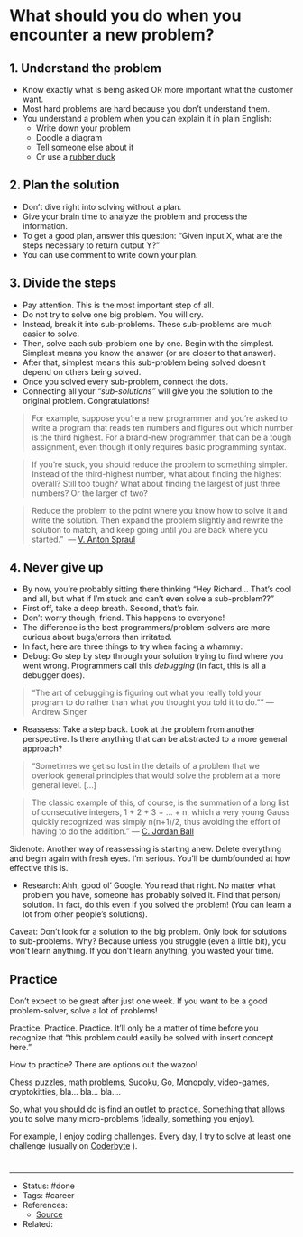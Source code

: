# What should you do when you encounter a new problem?

## 1. Understand the problem
- Know exactly what is being asked OR more important what the customer want.
- Most hard problems are hard because you don’t understand them.
- You understand a problem when you can explain it in plain English:
	- Write down your problem
	- Doodle a diagram
	- Tell someone else about it
	- Or use a [rubber duck](https://en.wikipedia.org/wiki/Rubber_duck_debugging)

## 2. Plan the solution
- Don’t dive right into solving without a plan.
- Give your brain time to analyze the problem and process the information.
- To get a good plan, answer this question: “Given input X, what are the steps necessary to return output Y?”
- You can use comment to write down your plan.

## 3. Divide the steps
- Pay attention. This is the most important step of all.
- Do not try to solve one big problem. You will cry.
- Instead, break it into sub-problems. These sub-problems are much easier to solve.
- Then, solve each sub-problem one by one. Begin with the simplest. Simplest means you know the answer (or are closer to that answer).
- After that, simplest means this sub-problem being solved doesn’t depend on others being solved.
- Once you solved every sub-problem, connect the dots.
- Connecting all your _“sub-solutions”_ will give you the solution to the original problem. Congratulations!

> For example, suppose you’re a new programmer and you’re asked to write a program that reads ten numbers and figures out which number is the third highest. For a brand-new programmer, that can be a tough assignment, even though it only requires basic programming syntax.

> If you’re stuck, you should reduce the problem to something simpler. Instead of the third-highest number, what about finding the highest overall? Still too tough? What about finding the largest of just three numbers? Or the larger of two?

> Reduce the problem to the point where you know how to solve it and write the solution. Then expand the problem slightly and rewrite the solution to match, and keep going until you are back where you started.”
>  — [V. Anton Spraul](http://vantonspraul.com/)

## 4. Never give up
- By now, you’re probably sitting there thinking “Hey Richard... That’s cool and all, but what if I’m stuck and can’t even solve a sub-problem??”
- First off, take a deep breath. Second, that’s fair.
- Don’t worry though, friend. This happens to everyone!
- The difference is the best programmers/problem-solvers are more curious about bugs/errors than irritated.
- In fact, here are three things to try when facing a whammy:
- Debug: Go step by step through your solution trying to find where you went wrong. Programmers call this _debugging_ (in fact, this is all a debugger does).

> “The art of debugging is figuring out what you really told your program to do rather than what you thought you told it to do.”” — Andrew Singer

- Reassess: Take a step back. Look at the problem from another perspective. Is there anything that can be abstracted to a more general approach?

> “Sometimes we get so lost in the details of a problem that we overlook general principles that would solve the problem at a more general level. […]

> The classic example of this, of course, is the summation of a long list of consecutive integers, 1 + 2 + 3 + … + n, which a very young Gauss quickly recognized was simply n(n+1)/2, thus avoiding the effort of having to do the addition.” — [C. Jordan Ball](https://www.linkedin.com/in/cjordanball/)

Sidenote: Another way of reassessing is starting anew. Delete everything and begin again with fresh eyes. I’m serious. You’ll be dumbfounded at how effective this is.

- Research: Ahh, good ol’ Google. You read that right. No matter what problem you have, someone has probably solved it. Find that person/ solution. In fact, do this even if you solved the problem! (You can learn a lot from other people’s solutions).

Caveat: Don’t look for a solution to the big problem. Only look for solutions to sub-problems. Why? Because unless you struggle (even a little bit), you won’t learn anything. If you don’t learn anything, you wasted your time.

## Practice
Don’t expect to be great after just one week. If you want to be a good problem-solver, solve a lot of problems!

Practice. Practice. Practice. It’ll only be a matter of time before you recognize that “this problem could easily be solved with insert concept here.”

How to practice? There are options out the wazoo!

Chess puzzles, math problems, Sudoku, Go, Monopoly, video-games, cryptokitties, bla… bla… bla….

So, what you should do is find an outlet to practice. Something that allows you to solve many micro-problems (ideally, something you enjoy).

For example, I enjoy coding challenges. Every day, I try to solve at least one challenge (usually on [Coderbyte](https://coderbyte.com/) ).

#
---
- Status: #done
- Tags: #career
- References:
	- [Source]()
- Related:
